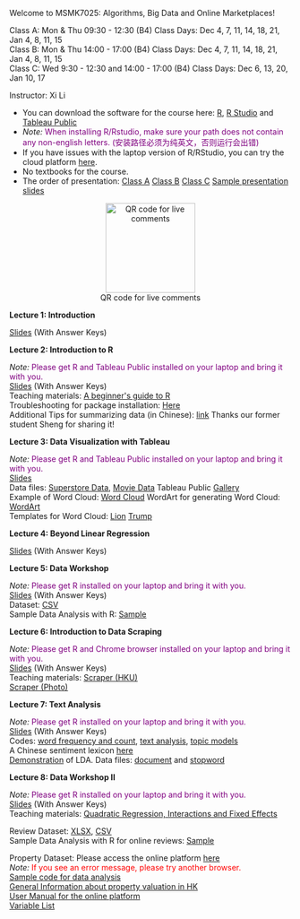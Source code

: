 Welcome to MSMK7025: Algorithms, Big Data and Online Marketplaces!          

Class A: Mon & Thu 09:30 - 12:30 (B4)    Class Days: Dec 4, 7, 11, 14, 18, 21, Jan 4, 8, 11, 15      
Class B: Mon & Thu 14:00 - 17:00 (B4)    Class Days: Dec 4, 7, 11, 14, 18, 21, Jan 4, 8, 11, 15      
Class C: Wed 9:30 - 12:30 and 14:00 - 17:00 (B4)    Class Days: Dec 6, 13, 20, Jan 10, 17      

Instructor: Xi Li    

- You can download the software for the course here: [R](https://cloud.r-project.org/), [R Studio](https://www.rstudio.com/products/rstudio/download/#download) and [Tableau Public](https://www.tableau.com/en-gb/products/public/download)    
- *Note:* <span style="color:purple">When installing R/Rstudio, make sure your path does not contain any non-english letters. (安装路径必须为纯英文，否则运行会出错) </span>
- If you have issues with the laptop version of R/RStudio, you can try the cloud platform [here](https://login.rstudio.cloud/).        
- No textbooks for the course.
- The order of presentation: [Class A](https://ximarketing.github.io/class/ABOM/179472c07be623aa4e8f4a5906c60ef891174165/orderA.pdf) [Class B](https://ximarketing.github.io/class/ABOM/179472c07be623aa4e8f4a5906c60ef891174165/orderB.pdf) [Class C](https://ximarketing.github.io/class/ABOM/179472c07be623aa4e8f4a5906c60ef891174165/OrderC.pdf) [Sample presentation slides](https://ximarketing.github.io/class/ABOM/179472c07be623aa4e8f4a5906c60ef891174165/samplepresentation.pdf)

<div  align="center">    
<img src="https://ximarketing.github.io/class/ABOM/qrcode.png" width = "160" height = "160" alt="QR code for live comments" align=center />           
</div>        
<div  align="center">  
QR code for live comments   
</div>         

**Lecture 1: Introduction**    

[Slides](https://ximarketing.github.io/class/ABOM/179472c07be623aa4e8f4a5906c60ef891174165/L1.pdf) (With Answer Keys)        

**Lecture 2: Introduction to R**    

*Note:* <span style="color:purple">Please get R and Tableau Public installed on your laptop and bring it with you. </span>       
[Slides](https://ximarketing.github.io/class/ABOM/179472c07be623aa4e8f4a5906c60ef891174165/L2.pdf) (With Answer Keys)        
Teaching materials: [A beginner's guide to R](https://ximarketing.github.io/class/R_basics.html)    
Troubleshooting for package installation: [Here](https://ximarketing.github.io/class/package.html)       
Additional Tips for summarizing data (in Chinese): [link](https://baijiahao.baidu.com/s?id=1734880473581252690&wfr=spider&for=pc) Thanks our former student Sheng for sharing it!     

**Lecture 3: Data Visualization with Tableau**    

*Note:* <span style="color:purple">Please get R and Tableau Public installed on your laptop and bring it with you. </span>         
[Slides](https://ximarketing.github.io/class/ABOM/179472c07be623aa4e8f4a5906c60ef891174165/u3.pdf)    
Data files: [Superstore Data](https://ximarketing.github.io/class/Superstore_Data.xls), [Movie Data](https://ximarketing.github.io/class/Mojo_budget_data.xlsx)
Tableau Public [Gallery](https://public.tableau.com/en-gb/gallery/?tab=viz-of-the-day&type=viz-of-the-day)    
Example of Word Cloud: [Word Cloud](https://ximarketing.github.io/class/DM/Treemap.pdf)    WordArt for generating Word Cloud: [WordArt](https://wordart.com/)    
Templates for Word Cloud: [Lion](https://ximarketing.github.io/class/ABOM/lion.png)  [Trump](https://ximarketing.github.io/class/ABOM/trump.jpg)    

**Lecture 4: Beyond Linear Regression**    

[Slides](https://ximarketing.github.io/class/ABOM/179472c07be623aa4e8f4a5906c60ef891174165/L4.pdf) (With Answer Keys) 
      

**Lecture 5: Data Workshop**     

*Note:* <span style="color:purple">Please get R installed on your laptop and bring it with you. </span>      
[Slides](https://ximarketing.github.io/class/ABOM/179472c07be623aa4e8f4a5906c60ef891174165/L5.pdf) (With Answer Keys)                    
Dataset: [CSV](https://ximarketing.github.io/class/Kickstarter-Project.csv)    
Sample Data Analysis with R: [Sample](https://ximarketing.github.io/class/Kickstarter-Project.html)     
             
**Lecture 6: Introduction to Data Scraping**   

*Note:* <span style="color:purple">Please get R and Chrome browser installed on your laptop and bring it with you. </span>       
[Slides](https://ximarketing.github.io/class/ABOM/179472c07be623aa4e8f4a5906c60ef891174165/L6.pdf) (With Answer Keys)       
Teaching materials: [Scraper (HKU)](https://ximarketing.github.io/class/ABOM/HKU-Scraper.html)      
[Scraper (Photo)](https://ximarketing.github.io/class/ABOM/HKU-Photo-Scraper.html)        

**Lecture 7: Text Analysis**     

*Note:* <span style="color:purple">Please get R installed on your laptop and bring it with you. </span>      
[Slides](https://ximarketing.github.io/class/ABOM/179472c07be623aa4e8f4a5906c60ef891174165/L7.pdf) (With Answer Keys)         
Codes: [word frequency and count](https://ximarketing.github.io/class/ABOM/wordcloud.html), [text analysis](https://ximarketing.github.io/class/ABOM/text_analysis.html), [topic models](https://ximarketing.github.io/class/ABOM/LDA.html)    
A Chinese sentiment lexicon [here](https://ximarketing.github.io/class/ABOM/chinese.xlsx)    
[Demonstration](https://mimno.infosci.cornell.edu/jsLDA/jslda.html) of LDA. Data files: [document](https://ximarketing.github.io/class/ABOM/LDA.txt) and [stopword](https://ximarketing.github.io/class/ABOM/stop.txt)      

**Lecture 8: Data Workshop II**

*Note:* <span style="color:purple">Please get R installed on your laptop and bring it with you. </span>      
[Slides](https://ximarketing.github.io/class/ABOM/179472c07be623aa4e8f4a5906c60ef891174165/L8.pdf) (With Answer Keys)         
Teaching materials: [Quadratic Regression, Interactions and Fixed Effects](https://ximarketing.github.io/class/ABOM/Additional_Data_Analysis.html)      

Review Dataset: [XLSX](https://ximarketing.github.io/class/ABOM/TripAdvisor.xlsx), [CSV](https://ximarketing.github.io/class/ABOM/TripAdvisor.csv)    
Sample Data Analysis with R for online reviews: [Sample](https://ximarketing.github.io/class/ABOM/TripAdvisor.html)    

Property Dataset: Please access the online platform [here](https://dap.acrc.hku.hk/hku-dap-client/#/Signin)        
*Note:* <span style="color:red">If you see an error message, please try another browser. </span>     
[Sample code for data analysis](https://ximarketing.github.io/class/ABOM/sample_property.txt)    
[General Information about property valuation in HK](https://ximarketing.github.io/class/case.pdf)    
[User Manual for the online platform](https://ximarketing.github.io/class/User_manual.pdf)    
[Variable List](https://ximarketing.github.io/class/Centaline_variables.pdf)          


